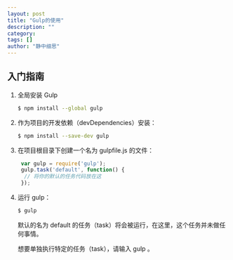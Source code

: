 ```yaml
---
layout: post
title: "Gulp的使用"
description: ""
category: 
tags: []
author: "静中细思"
---
```


<h2>入门指南</h2>

1. 全局安装 Gulp

    ```sh  
    $ npm install --global gulp
    ```

2. 作为项目的开发依赖（devDependencies）安装：
    
    ```sh
    $ npm install --save-dev gulp
    ```

3. 在项目根目录下创建一个名为 gulpfile.js 的文件：

    ```js
     var gulp = require('gulp');
     gulp.task('default', function() {
      // 将你的默认的任务代码放在这
     });
    ```

4. 运行 gulp：

    ```sh
    $ gulp
    ```

    默认的名为 default 的任务（task）将会被运行，在这里，这个任务并未做任何事情。

    想要单独执行特定的任务（task），请输入 gulp <task> <othertask>。     


